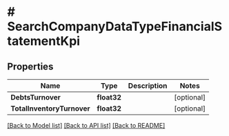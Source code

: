 # # SearchCompanyDataTypeFinancialStatementKpi


## Properties 


Name | Type | Description | Notes
------------ | ------------- | ------------- | -------------
**DebtsTurnover**| **float32** |   | [optional]
**TotalInventoryTurnover**| **float32** |   | [optional]


[[Back to Model list]](../../README.md#models) [[Back to API list]](../../README.md#endpoints) [[Back to README]](../../README.md)

